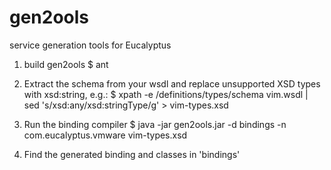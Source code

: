 gen2ools
========

service generation tools for Eucalyptus

1. build gen2ools
   $ ant

2. Extract the schema from your wsdl and replace unsupported XSD types with xsd:string, e.g.:
   $ xpath -e /definitions/types/schema vim.wsdl | sed 's/xsd:any/xsd:stringType/g' > vim-types.xsd

3. Run the binding compiler
   $ java -jar gen2ools.jar -d bindings -n com.eucalyptus.vmware vim-types.xsd 

4. Find the generated binding and classes in 'bindings'  
